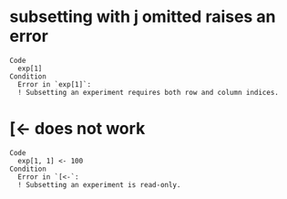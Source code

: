 # subsetting with j omitted raises an error

    Code
      exp[1]
    Condition
      Error in `exp[1]`:
      ! Subsetting an experiment requires both row and column indices.

# [<- does not work

    Code
      exp[1, 1] <- 100
    Condition
      Error in `[<-`:
      ! Subsetting an experiment is read-only.

